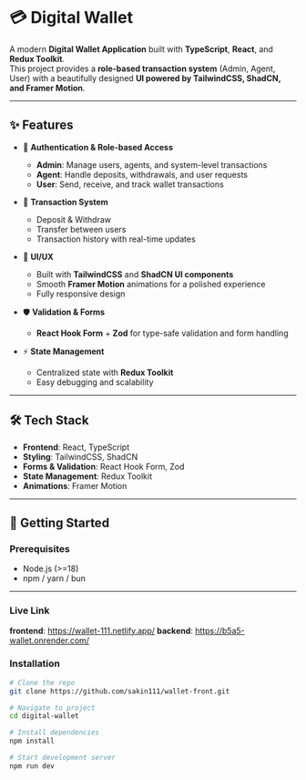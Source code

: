 # 💳 Digital Wallet  

A modern **Digital Wallet Application** built with **TypeScript**, **React**, and **Redux Toolkit**.  
This project provides a **role-based transaction system** (Admin, Agent, User) with a beautifully designed **UI powered by TailwindCSS, ShadCN, and Framer Motion**.  

---

## ✨ Features  

- 🔑 **Authentication & Role-based Access**  
  - **Admin**: Manage users, agents, and system-level transactions  
  - **Agent**: Handle deposits, withdrawals, and user requests  
  - **User**: Send, receive, and track wallet transactions  

- 💸 **Transaction System**  
  - Deposit & Withdraw  
  - Transfer between users  
  - Transaction history with real-time updates  

- 🎨 **UI/UX**  
  - Built with **TailwindCSS** and **ShadCN UI components**  
  - Smooth **Framer Motion** animations for a polished experience  
  - Fully responsive design  

- 🛡️ **Validation & Forms**  
  - **React Hook Form** + **Zod** for type-safe validation and form handling  

- ⚡ **State Management**  
  - Centralized state with **Redux Toolkit**  
  - Easy debugging and scalability  

---

## 🛠️ Tech Stack  

- **Frontend**: React, TypeScript  
- **Styling**: TailwindCSS, ShadCN  
- **Forms & Validation**: React Hook Form, Zod  
- **State Management**: Redux Toolkit  
- **Animations**: Framer Motion  

---

## 🚀 Getting Started  

### Prerequisites  
- Node.js (>=18)  
- npm / yarn / bun  

---

### Live Link

**frontend**: https://wallet-111.netlify.app/
**backend**: https://b5a5-wallet.onrender.com/

### Installation  


```bash
# Clone the repo
git clone https://github.com/sakin111/wallet-front.git

# Navigate to project
cd digital-wallet

# Install dependencies
npm install

# Start development server
npm run dev




